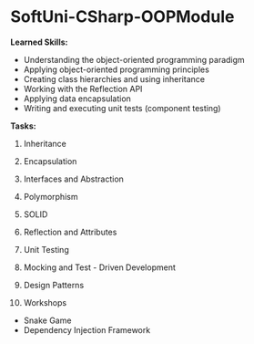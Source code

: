 # SoftUni-CSharp-OOPModule

**Learned Skills:**
- Understanding the object-oriented programming paradigm
- Applying object-oriented programming principles
-	Creating class hierarchies and using inheritance
-	Working with the Reflection API
-	Applying data encapsulation
-	Writing and executing unit tests (component testing)

**Tasks:**

1. Inheritance

2. Encapsulation

3. Interfaces and Abstraction

4. Polymorphism

5. SOLID

6. Reflection and Attributes

7. Unit Testing

8. Mocking and Test - Driven Development

9. Design Patterns

10. Workshops
- Snake Game
- Dependency Injection Framework
